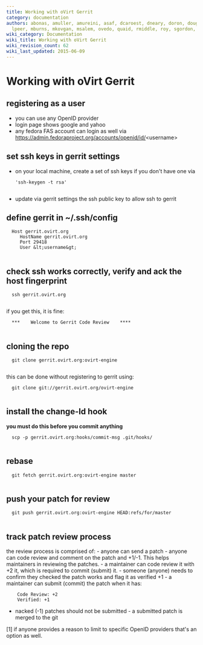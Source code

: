 ```yaml
---
title: Working with oVirt Gerrit
category: documentation
authors: abonas, amuller, amureini, asaf, dcaroest, dneary, doron, dougsland, iheim,
  lpeer, mburns, mkovgan, msalem, ovedo, quaid, rmiddle, roy, sgordon, vered
wiki_category: Documentation
wiki_title: Working with oVirt Gerrit
wiki_revision_count: 62
wiki_last_updated: 2015-06-09
---
```


# Working with oVirt Gerrit

## registering as a user

* you can use any OpenID provider
* login page shows google and yahoo
* any fedora FAS account can login as well via
<https://admin.fedoraproject.org/accounts/openid/id/>&lt;username&gt;

## set ssh keys in gerrit settings

* on your local machine, create a set of ssh keys if you don't have one via

      'ssh-keygen -t rsa'
       

* update via gerrit settings the ssh public key to allow ssh to gerrit

## define gerrit in ~/.ssh/config

      Host gerrit.ovirt.org
         HostName gerrit.ovirt.org
         Port 29418
         User &lt;username&gt;
       

## check ssh works correctly, verify and ack the host fingerprint

      ssh gerrit.ovirt.org
       

if you get this, it is fine:

      ***    Welcome to Gerrit Code Review    ****
       

## cloning the repo

      git clone gerrit.ovirt.org:ovirt-engine
       

this can be done without registering to gerrit using:

      git clone git://gerrit.ovirt.org/ovirt-engine
       

## install the change-Id hook

**you must do this before you commit anything**

      scp -p gerrit.ovirt.org:hooks/commit-msg .git/hooks/
       

## rebase

      git fetch gerrit.ovirt.org:ovirt-engine master
       

## push your patch for review

      git push gerrit.ovirt.org:ovirt-engine HEAD:refs/for/master
       

## track patch review process

the review process is comprised of: - anyone can send a patch - anyone can code review and comment on the patch and +1/-1. This helps maintainers in reviewing the patches. - a maintainer can code review it with +2 it, which is required to commit (submit) it. - someone (anyone) needs to confirm they checked the patch works and flag it as verified +1 - a maintainer can submit (commit) the patch when it has:

        Code Review: +2
        Verified: +1

* nacked (-1) patches should not be submitted - a submitted patch is merged to the git

[1] if anyone provides a reason to limit to specific OpenID providers that's an option as well.
